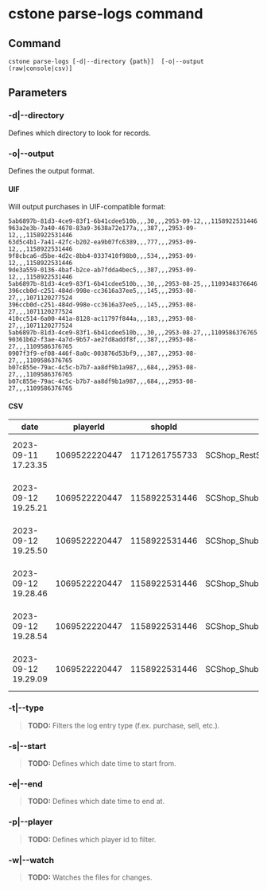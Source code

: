 # cstone parse-logs command

## Command

`cstone parse-logs [-d|--directory {path}]  [-o|--output (raw|console|csv)]`


## Parameters

### -d|--directory

Defines which directory to look for records.

### -o|--output

Defines the output format.

#### UIF

Will output purchases in UIF-compatible format:

```csv
5ab6897b-81d3-4ce9-83f1-6b41cdee510b,,,30,,,2953-09-12,,,1158922531446
963a2e3b-7a40-4678-83a9-3638a72e177a,,,387,,,2953-09-12,,,1158922531446
63d5c4b1-7a41-42fc-b202-ea9b07fc6389,,,777,,,2953-09-12,,,1158922531446
9f8cbca6-d5be-4d2c-8bb4-0337410f98b0,,,534,,,2953-09-12,,,1158922531446
9de3a559-0136-4baf-b2ce-ab7fdda4bec5,,,387,,,2953-09-12,,,1158922531446
5ab6897b-81d3-4ce9-83f1-6b41cdee510b,,,30,,,2953-08-25,,,1109348376646
396ccb0d-c251-484d-998e-cc3616a37ee5,,,145,,,2953-08-27,,,1071120277524
396ccb0d-c251-484d-998e-cc3616a37ee5,,,145,,,2953-08-27,,,1071120277524
410cc514-6a00-441a-8128-ac11797f844a,,,183,,,2953-08-27,,,1071120277524
5ab6897b-81d3-4ce9-83f1-6b41cdee510b,,,30,,,2953-08-27,,,1109586376765
90361b62-f3ae-4a7d-9b57-ae2fd8addf8f,,,387,,,2953-08-27,,,1109586376765
0907f3f9-ef08-446f-8a0c-003876d53bf9,,,387,,,2953-08-27,,,1109586376765
b07c855e-79ac-4c5c-b7b7-aa8df9b1a987,,,684,,,2953-08-27,,,1109586376765
b07c855e-79ac-4c5c-b7b7-aa8df9b1a987,,,684,,,2953-08-27,,,1109586376765
```

#### CSV

|date               |playerId     |shopId       |shopName                            |kioskId      |kioskState|result|type|client_price|itemClassGUID                       |itemName                          |quantity|
|-------------------|-------------|-------------|------------------------------------|-------------|----------|------|----|------------|------------------------------------|----------------------------------|--------|
|2023-09-11 17.23.35|1069522220447|1171261755733|SCShop_RestStop_Pharmacy-001        |1171261755732|          |      |    |500         |7d50411f-088c-4c99-b85a-a6eaf95504c3|crlf_consumable_healing_01        |5       |
|2023-09-12 19.25.21|1069522220447|1158922531446|SCShop_ShubinInterstellar_NewBabbage|1158922531444|          |      |    |1000        |6a3daab4-c2c2-4a11-a7a6-a9c77baf6b1d|slaver_undersuit_01_01_01         |1       |
|2023-09-12 19.25.50|1069522220447|1158922531446|SCShop_ShubinInterstellar_NewBabbage|1158922531444|          |      |    |1000        |6a3daab4-c2c2-4a11-a7a6-a9c77baf6b1d|slaver_undersuit_01_01_01         |1       |
|2023-09-12 19.28.46|1069522220447|1158922531446|SCShop_ShubinInterstellar_NewBabbage|1158922531444|          |      |    |5015        |2b8d69d2-1aa9-4198-96af-5065ef3bda88|rrs_specialist_heavy_core_01_02_01|1       |
|2023-09-12 19.28.54|1069522220447|1158922531446|SCShop_ShubinInterstellar_NewBabbage|1158922531444|          |      |    |1311        |5da17f91-240e-4584-8c50-d3b38fa31c89|rrs_specialist_heavy_arms_01_02_01|1       |
|2023-09-12 19.29.09|1069522220447|1158922531446|SCShop_ShubinInterstellar_NewBabbage|1158922531444|          |      |    |2400        |9a5d5351-6336-4629-b068-850555c6d286|rrs_combat_heavy_backpack_01_02_01|1       |


### -t|--type

> **TODO:** Filters the log entry type (f.ex. purchase, sell, etc.).

### -s|--start

> **TODO:** Defines which date time to start from.

### -e|--end

> **TODO:** Defines which date time to end at.

### -p|--player

> **TODO:** Defines which player id to filter.

### -w|--watch

> **TODO:** Watches the files for changes.


